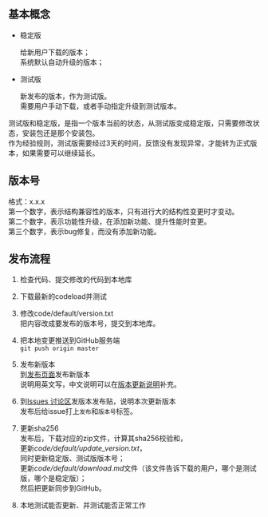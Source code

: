 ## 基本概念

* 稳定版

  给新用户下载的版本；  
  系统默认自动升级的版本；

* 测试版

  新发布的版本，作为测试版。  
  需要用户手动下载，或者手动指定升级到测试版本。

测试版和稳定版，是指一个版本当前的状态，从测试版变成稳定版，只需要修改状态，安装包还是那个安装包。  
作为经验规则，测试版需要经过3天的时间，反馈没有发现异常，才能转为正式版本，如果需要可以继续延长。

## 版本号
 格式：x.x.x  
 第一个数字，表示结构兼容性的版本，只有进行大的结构性变更时才变动。  
 第二个数字，表示功能性升级，在添加新功能、提升性能时变更。  
 第三个数字，表示bug修复，而没有添加新功能。

## 发布流程
1. 检查代码、提交修改的代码到本地库

2. 下载最新的codeload并测试

3. 修改code/default/version.txt  
   把内容改成要发布的版本号，提交到本地库。  

4. 把本地变更推送到GitHub服务端  
  `git push origin master` 

5. 发布新版本  
   到[发布页面](https://github.com/XX-net/XX-Net/releases/new)发布新版本  
  ​     说明用英文写，中文说明可以在[版本更新说明](https://github.com/XX-net/XX-Net/wiki/%E6%9B%B4%E6%96%B0%E5%8E%86%E5%8F%B2)补充。

6. 到[Issues 讨论区](https://github.com/XX-net/XX-Net/issues)发版本发布贴，说明本次更新版本  
   发布后给issue打上`发布`和`版本号`标签。

7. 更新sha256  
   发布后，下载对应的zip文件，计算其sha256校验和，  
   更新*code/default/update_version.txt*，  
   同时更新稳定版、测试版版本号；  
   更新*code/default/download.md*文件（该文件告诉下载的用户，哪个是测试版，哪个是稳定版）；  
   然后把更新同步到GitHub。

8. 本地测试能否更新、并测试能否正常工作